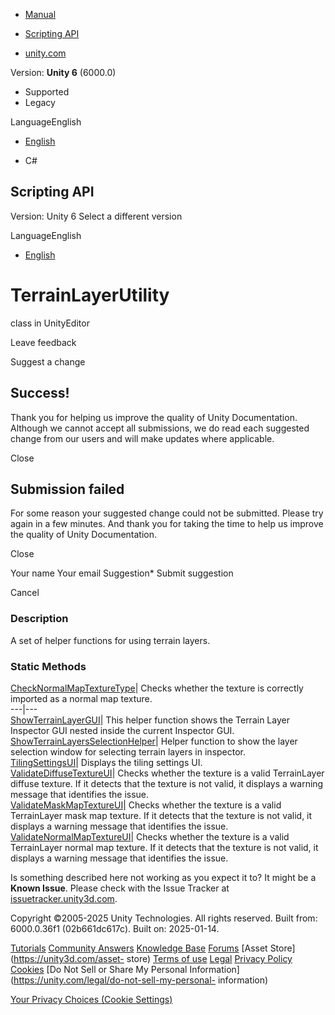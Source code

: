 [ ]()

  * [Manual](../Manual/index.html)
  * [Scripting API](../ScriptReference/index.html)

  * [unity.com](https://unity.com/)

Version: **Unity 6** (6000.0)

  * Supported
  * Legacy

LanguageEnglish

  * [English]()

  * C#

[ ](https://docs.unity3d.com)

## Scripting API

Version: Unity 6 Select a different version

LanguageEnglish

  * [English]()

# TerrainLayerUtility

class in UnityEditor

Leave feedback

Suggest a change

## Success!

Thank you for helping us improve the quality of Unity Documentation. Although
we cannot accept all submissions, we do read each suggested change from our
users and will make updates where applicable.

Close

## Submission failed

For some reason your suggested change could not be submitted. Please <a>try
again</a> in a few minutes. And thank you for taking the time to help us
improve the quality of Unity Documentation.

Close

Your name Your email Suggestion* Submit suggestion

Cancel

[ ]()

### Description

A set of helper functions for using terrain layers.

### Static Methods

[CheckNormalMapTextureType](TerrainLayerUtility.CheckNormalMapTextureType.html)|
Checks whether the texture is correctly imported as a normal map texture.  
---|---  
[ShowTerrainLayerGUI](TerrainLayerUtility.ShowTerrainLayerGUI.html)| This
helper function shows the Terrain Layer Inspector GUI nested inside the
current Inspector GUI.  
[ShowTerrainLayersSelectionHelper](TerrainLayerUtility.ShowTerrainLayersSelectionHelper.html)|
Helper function to show the layer selection window for selecting terrain
layers in inspector.  
[TilingSettingsUI](TerrainLayerUtility.TilingSettingsUI.html)| Displays the
tiling settings UI.  
[ValidateDiffuseTextureUI](TerrainLayerUtility.ValidateDiffuseTextureUI.html)|
Checks whether the texture is a valid TerrainLayer diffuse texture. If it
detects that the texture is not valid, it displays a warning message that
identifies the issue.  
[ValidateMaskMapTextureUI](TerrainLayerUtility.ValidateMaskMapTextureUI.html)|
Checks whether the texture is a valid TerrainLayer mask map texture. If it
detects that the texture is not valid, it displays a warning message that
identifies the issue.  
[ValidateNormalMapTextureUI](TerrainLayerUtility.ValidateNormalMapTextureUI.html)|
Checks whether the texture is a valid TerrainLayer normal map texture. If it
detects that the texture is not valid, it displays a warning message that
identifies the issue.  
  
Is something described here not working as you expect it to? It might be a
**Known Issue**. Please check with the Issue Tracker at
[issuetracker.unity3d.com](https://issuetracker.unity3d.com).

Copyright ©2005-2025 Unity Technologies. All rights reserved. Built from:
6000.0.36f1 (02b661dc617c). Built on: 2025-01-14.

[Tutorials](https://unity3d.com/learn) [Community
Answers](https://answers.unity3d.com) [Knowledge
Base](https://support.unity3d.com/hc/en-us)
[Forums](https://forum.unity3d.com) [Asset Store](https://unity3d.com/asset-
store) [Terms of use](https://docs.unity3d.com/Manual/TermsOfUse.html)
[Legal](https://unity.com/legal) [Privacy
Policy](https://unity.com/legal/privacy-policy)
[Cookies](https://unity.com/legal/cookie-policy) [Do Not Sell or Share My
Personal Information](https://unity.com/legal/do-not-sell-my-personal-
information)

[Your Privacy Choices (Cookie Settings)](javascript:void\(0\);)

